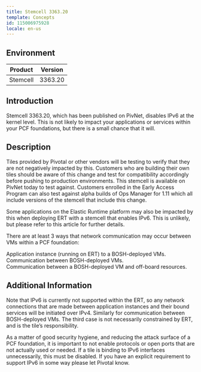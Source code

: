 ```yaml
---
title: Stemcell 3363.20
template: Concepts
id: 115006975928 
locale: en-us
---
```


## Environment

Product	| Version
--------|---------
Stemcell|	3363.20

## Introduction 

Stemcell 3363.20, which has been published on PivNet, disables IPv6 at the kernel level.  This is not likely to impact your applications or services within your PCF foundations, but there is a small chance that it will.

## Description
Tiles provided by Pivotal or other vendors will be testing to verify that they are not negatively impacted by this.  Customers who are building their own tiles should be aware of this change and test for compatibility accordingly before pushing to production environments.  This stemcell is available on PivNet today to test against.  Customers enrolled in the Early Access Program can also test against alpha builds of Ops Manager for 1.11 which all include versions of the stemcell that include this change.

Some applications on the Elastic Runtime platform may also be impacted by this when deploying ERT with a stemcell that enables IPv6.  This is unlikely, but please refer to this article for further details.

There are at least 3 ways that network communication may occur between VMs within a PCF foundation:

Application instance (running on ERT) to a BOSH-deployed VMs.
Communication between BOSH-deployed VMs.  
Communication between a BOSH-deployed VM and off-board resources.

## Additional Information 
Note that IPv6 is currently not supported within the ERT, so any network connections that are made between application instances and their bound services will be initiated over IPv4.  Similarly for communication between BOSH-deployed VMs.  The third case is not necessarily constrained by ERT, and is the tile’s responsibility.  

As a matter of good security hygiene, and reducing the attack surface of a PCF foundation, it is important to not enable protocols or open ports that are not actually used or needed.  If a tile is binding to IPv6 interfaces unnecessarily, this must be disabled.  If you have an explicit requirement to support IPv6 in some way please let Pivotal know.


 
